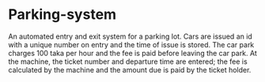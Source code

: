 # Parking-system
An automated entry and exit system for a parking lot. Cars are issued an id with a unique number on entry and the time of issue is stored. The car park charges 100 taka per hour and the fee is paid before leaving the car park. At the machine, the ticket number and departure time are entered; the fee is calculated by the machine and the amount due is paid by the ticket holder.
